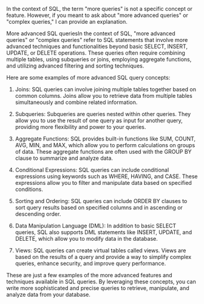 In the context of SQL, the term "more queries" is not a specific concept or feature. However, if you meant to ask about "more advanced queries" or "complex queries," I can provide an explanation.

More advanced SQL queriesIn the context of SQL, "more advanced queries" or "complex queries" refer to SQL statements that involve more advanced techniques and functionalities beyond basic SELECT, INSERT, UPDATE, or DELETE operations. These queries often require combining multiple tables, using subqueries or joins, employing aggregate functions, and utilizing advanced filtering and sorting techniques.

Here are some examples of more advanced SQL query concepts:

1. Joins: SQL queries can involve joining multiple tables together based on common columns. Joins allow you to retrieve data from multiple tables simultaneously and combine related information.

2. Subqueries: Subqueries are queries nested within other queries. They allow you to use the result of one query as input for another query, providing more flexibility and power to your queries.

3. Aggregate Functions: SQL provides built-in functions like SUM, COUNT, AVG, MIN, and MAX, which allow you to perform calculations on groups of data. These aggregate functions are often used with the GROUP BY clause to summarize and analyze data.

4. Conditional Expressions: SQL queries can include conditional expressions using keywords such as WHERE, HAVING, and CASE. These expressions allow you to filter and manipulate data based on specified conditions.

5. Sorting and Ordering: SQL queries can include ORDER BY clauses to sort query results based on specified columns and in ascending or descending order.

6. Data Manipulation Language (DML): In addition to basic SELECT queries, SQL also supports DML statements like INSERT, UPDATE, and DELETE, which allow you to modify data in the database.

7. Views: SQL queries can create virtual tables called views. Views are based on the results of a query and provide a way to simplify complex queries, enhance security, and improve query performance.

These are just a few examples of the more advanced features and techniques available in SQL queries. By leveraging these concepts, you can write more sophisticated and precise queries to retrieve, manipulate, and analyze data from your database.